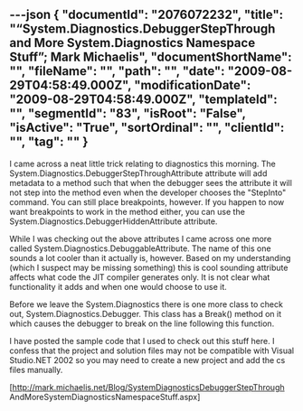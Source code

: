 ---json
{
  "documentId": "2076072232",
  "title": "“System.Diagnostics.DebuggerStepThrough and More System.Diagnostics Namespace Stuff”; Mark Michaelis",
  "documentShortName": "",
  "fileName": "",
  "path": "",
  "date": "2009-08-29T04:58:49.000Z",
  "modificationDate": "2009-08-29T04:58:49.000Z",
  "templateId": "",
  "segmentId": "83",
  "isRoot": "False",
  "isActive": "True",
  "sortOrdinal": "",
  "clientId": "",
  "tag": ""
}
---

I came across a neat little trick relating to diagnostics this morning.  The System.Diagnostics.DebuggerStepThroughAttribute attribute will add metadata to a method such that when the debugger sees the attribute it will not step into the method even when the developer chooses the &quot;StepInto&quot; command.  You can still place breakpoints, however.  If you happen to now want breakpoints to work in the method either, you can use the System.Diagnostics.DebuggerHiddenAttribute attribute.

While I was checking out the above attributes I came across one more called System.Diagnostics.DebuggableAttribute.  The name of this one sounds a lot cooler than it actually is, however.  Based on my understanding (which I suspect may be missing something) this is cool sounding attribute affects what code the JIT compiler generates only.  It is not clear what functionality it adds and when one would choose to use it.

Before we leave the System.Diagnostics there is one more class to check out, System.Diagnostics.Debugger.  This class has a Break() method on it which causes the debugger to break on the line following this function.

I have posted the sample code that I used to check out this stuff here.  I confess that the project and solution files may not be compatible with Visual Studio.NET 2002 so you may need to create a new project and add the cs files manually.

[http://mark.michaelis.net/Blog/SystemDiagnosticsDebuggerStepThrough
    AndMoreSystemDiagnosticsNamespaceStuff.aspx]
